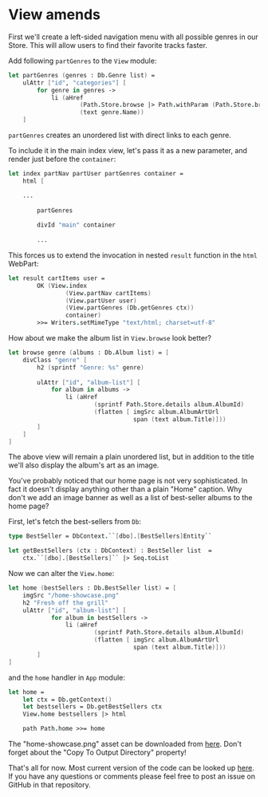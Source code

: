 # View amends

First we'll create a left-sided navigation menu with all possible genres in our Store. 
This will allow users to find their favorite tracks faster.

Add following `partGenres` to the `View` module:

```fsharp
let partGenres (genres : Db.Genre list) =
    ulAttr ["id", "categories"] [
        for genre in genres -> 
            li (aHref 
                    (Path.Store.browse |> Path.withParam (Path.Store.browseKey, genre.Name)) 
                    (text genre.Name))
    ]
```

`partGenres` creates an unordered list with direct links to each genre.

To include it in the main index view, let's pass it as a new parameter, and render just before the `container`:

```fsharp
let index partNav partUser partGenres container = 
    html [

    ...
    
        partGenres
    
        divId "main" container
        
        ...
```

This forces us to extend the invocation in nested `result` function in the `html` WebPart:

```fsharp
let result cartItems user =
        OK (View.index 
                (View.partNav cartItems) 
                (View.partUser user) 
                (View.partGenres (Db.getGenres ctx))
                container)
        >>= Writers.setMimeType "text/html; charset=utf-8"
```

How about we make the album list in `View.browse` look better?

```fsharp
let browse genre (albums : Db.Album list) = [
    divClass "genre" [ 
        h2 (sprintf "Genre: %s" genre)
    
        ulAttr ["id", "album-list"] [
            for album in albums ->
                li (aHref 
                        (sprintf Path.Store.details album.AlbumId) 
                        (flatten [ imgSrc album.AlbumArtUrl
                                   span (text album.Title)]))
        ]
    ]
]
```

The above view will remain a plain unordered list, but in addition to the title we'll also display the album's art as an image.

You've probably noticed that our home page is not very sophisticated. In fact it doesn't display anything other than a plain "Home" caption. Why don't we add an image banner as well as a list of best-seller albums to the home page?

First, let's fetch the best-sellers from `Db`: 

```fsharp
type BestSeller = DbContext.``[dbo].[BestSellers]Entity``
```

```fsharp
let getBestSellers (ctx : DbContext) : BestSeller list  =
    ctx.``[dbo].[BestSellers]`` |> Seq.toList
```

Now we can alter the `View.home`:

```fsharp
let home (bestSellers : Db.BestSeller list) = [
    imgSrc "/home-showcase.png"
    h2 "Fresh off the grill"
    ulAttr ["id", "album-list"] [
            for album in bestSellers ->
                li (aHref 
                        (sprintf Path.Store.details album.AlbumId) 
                        (flatten [ imgSrc album.AlbumArtUrl
                                   span (text album.Title)]))
        ]
]
```

and the `home` handler in `App` module:

```fsharp
let home =
    let ctx = Db.getContext()
    let bestsellers = Db.getBestSellers ctx
    View.home bestsellers |> html
```

```fsharp
    path Path.home >>= home
```

The "home-showcase.png" asset can be downloaded from [here](https://raw.githubusercontent.com/theimowski/SuaveMusicStore/master/home-showcase.png). Don't forget about the "Copy To Output Directory" property!


That's all for now. Most current version of the code can be looked up [here](https://github.com/theimowski/SuaveMusicStore).
If you have any questions or comments please feel free to post an issue on GitHub in that repository.